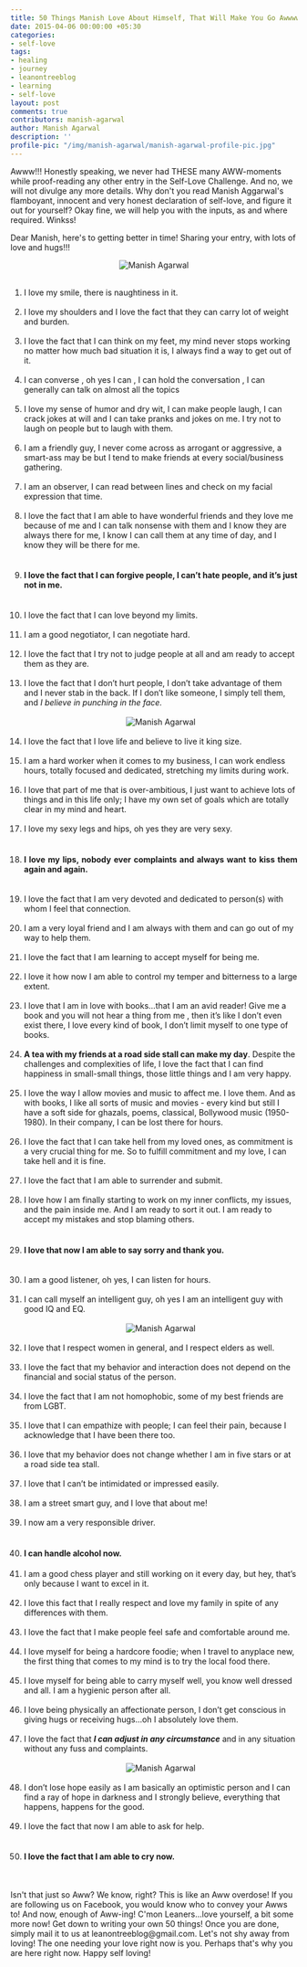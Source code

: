 ```yaml
---
title: 50 Things Manish Love About Himself, That Will Make You Go Awwww!!!
date: 2015-04-06 00:00:00 +05:30
categories:
- self-love
tags:
- healing
- journey
- leanontreeblog
- learning
- self-love
layout: post
comments: true
contributors: manish-agarwal
author: Manish Agarwal
description: ''
profile-pic: "/img/manish-agarwal/manish-agarwal-profile-pic.jpg"
---
```


<p class="lot-text">Awww!!! Honestly speaking, we never had THESE many AWW-moments while proof-reading any other entry in the Self-Love Challenge. And no, we will not divulge any more details. Why don't you read Manish Aggarwal's flamboyant, innocent and very honest declaration of self-love, and figure it out for yourself? Okay fine, we will help you with the inputs, as and where required. Winkss!<!--more--><p/>
<p class="lot-text">Dear Manish, here's to getting better in time! Sharing your entry, with lots of love and hugs!!!<p/>

<div class="separator" style="clear: both; text-align: center;">
<img class="img-responsive center-block"  src="/img/manish-agarwal/manish-agarwal-1.JPG" alt="Manish Agarwal"/></div>
<br/>
<div class="post-body-list-container"><ol>
<li>
I love my smile, there is naughtiness in it.</li></br>
<li>
I love my shoulders and I love the fact that they can carry lot of weight and burden.</li></br>
<li>
I love the fact that I can think on my feet, my mind never stops working no matter how much bad situation it is, I always find a way to get out of it.</li></br>
<li>
I can converse , oh yes I can , I can hold the conversation , I can generally can talk on almost all the topics</li></br>
<li>
I love my sense of humor and dry wit, I can make people laugh, I can crack jokes at will and I can take pranks and jokes on me. I try not to laugh on people but to laugh with them.</li></br>
<li>
I am a friendly guy, I never come across as arrogant or aggressive, a smart-ass may be but I tend to make friends at every social/business gathering.</li></br>
<li>
I am an observer, I can read between lines and check on my facial expression that time.</li></br>
<li>
I love the fact that I am able to have wonderful friends and they love me because of me and I can talk nonsense with them and I know they are always there for me, I know I can call them at any time of day, and I know they will be there for me.</li></br>

<li><h4 style="text-align: justify;">
I love the fact that I can forgive people, I can’t hate people, and it’s just not in me.</h4>
</li>
<br />
<li>
I love the fact that I can love beyond my limits.</li></br>
<li>
I am a good negotiator, I can negotiate hard.</li></br>
<li>
I love the fact that I try not to judge people at all and am ready to accept them as they are.</li></br>
<li>
I love the fact that I don’t hurt people, I don’t take advantage of them and I never stab in the back. If I don’t like someone, I simply tell them, and <i>I believe in punching in the face.</i></li></br>

<div class="separator" style="clear: both; text-align: center;">
<img class="img-responsive center-block"  src="/img/manish-agarwal/manish-agarwal-2.JPG" alt="Manish Agarwal"/></div>
<br/>

<li>
I love the fact that I love life and believe to live it king size.</li></br>
<li>
I am a hard worker when it comes to my business, I can work endless hours, totally focused and dedicated, stretching my limits during work.</li></br>
<li>
I love that part of me that is over-ambitious, I just want to achieve lots of things and in this life only; I have my own set of goals which are totally clear in my mind and heart.</li></br>
<li>
I love my sexy legs and hips, oh yes they are very sexy.</li></br>
<li>
<h4 style="text-align: justify;">
I love my lips, nobody ever complaints and always want to kiss them again and again.</h4>
</li>
</br>
<li>
I love the fact that I am very devoted and dedicated to person(s) with whom I feel that connection.</li></br>
<li>
I am a very loyal friend and I am always with them and can go out of my way to help them.</li></br>
<li>
I love the fact that I am learning to accept myself for being me.</li></br>
<li>
I love it how now I am able to control my temper and bitterness to a large extent.</li></br>
<li>
I love that I am in love with books…that I am an avid reader! Give me a book and you will not hear a thing from me , then it’s like I don’t even exist there, I love every kind of book, I don’t limit myself to one type of books.</li></br>
<li>
<b>A tea with my friends at a road side stall can make my day</b>. Despite the challenges and complexities of life, I love the fact that I can find happiness in small-small things, those little things and I am very happy.</li></br>
<li>
I love the way I allow movies and music to affect me. I love them. And as with books, I like all sorts of music and movies - every kind but still I have a soft side for ghazals, poems, classical, Bollywood music (1950-1980). In their company, I can be lost there for hours.</li></br>
<li>
I love the fact that I can take hell from my loved ones, as commitment is a very crucial thing for me. So to fulfill commitment and my love, I can take hell and it is fine.</li></br>
<li>
I love the fact that I am able to surrender and submit.</li></br>
<li>
I love how I am finally starting to work on my inner conflicts, my issues, and the pain inside me. And I am ready to sort it out. I am ready to accept my mistakes and stop blaming others.</li></br>
<li>
<h4 style="text-align: justify;">
I love that now I am able to say sorry and thank you.</h4>
</li></br>
<li>
I am a good listener, oh yes, I can listen for hours.</li></br>
<li>
I can call myself an intelligent guy, oh yes I am an intelligent guy with good IQ and EQ.</li></br>
<div class="separator" style="clear: both; text-align: center;">
<img class="img-responsive center-block"  src="/img/manish-agarwal/manish-agarwal-3.JPG" alt="Manish Agarwal"/></div>
<br/>
<li>
I love that I respect women in general, and I respect elders as well.</li></br>
<li>
I love the fact that my behavior and interaction does not depend on the financial and social status of the person.</li></br>
<li>
I love the fact that I am not homophobic, some of my best friends are from LGBT.</li></br>
<li>
I love that I can empathize with people; I can feel their pain, because I acknowledge that I have been there too.</li></br>
<li>
I love that my behavior does not change whether I am in five stars or at a road side tea stall.</li></br>
<li>
I love that I can’t be intimidated or impressed easily.</li></br>
<li>
I am a street smart guy, and I love that about me!</li></br>
<li>
I now am a very responsible driver.</li></br>
<li>
<h4 style="text-align: justify;">
I can handle alcohol now.</h4></li>
<li>
I am a good chess player and still working on it every day, but hey, that’s only because I want to excel in it.</li></br>
<li>
I love this fact that I really respect and love my family in spite of any differences with them.</li></br>
<li>
I love the fact that I make people feel safe and comfortable around me.</li></br>
<li>
I love myself for being a hardcore foodie; when I travel to anyplace new, the first thing that comes to my mind is to try the local food there.</li></br>
<li>
I love myself for being able to carry myself well, you know well dressed and all. I am a hygienic person after all.</li></br>
<li>
I love being physically an affectionate person, I don’t get conscious in giving hugs or receiving hugs…oh I absolutely love them.</li></br>
<li>
I love the fact that <b><i>I can adjust in any circumstance</i></b> and in any situation without any fuss and complaints.</li></br>
<div class="separator" style="clear: both; text-align: center;">
<img class="img-responsive center-block"  src="/img/manish-agarwal/manish-agarwal-4.JPG" alt="Manish Agarwal"/></div>
<br/>
<li>
I don’t lose hope easily as I am basically an optimistic person and I can find a ray of hope in darkness and I strongly believe, everything that happens, happens for the good.</li></br>
<li>
I love the fact that now I am able to ask for help.</li></br>
<li>
<h4 style="text-align: justify;">
I love the fact that I am able to cry now.</h4></li></ol></div></br>
<p class="lot-text">Isn't that just so Aww? We know, right? This is like an Aww overdose! If you are following us on Facebook, you would know who to convey your Awws to! And now, enough of Aww-ing! C'mon Leaners...love yourself, a bit some more now! Get down to writing your own 50 things! Once you are done, simply mail it to us at <span class="label label-primary">leanontreeblog@gmail.com.</span> Let's not shy away from loving! The one needing your love right now is you. Perhaps that's why you are here right now. Happy self loving!</p>
